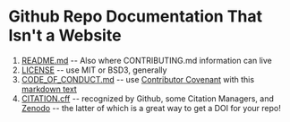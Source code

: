 # Github Repo Documentation That Isn't a Website

1. [README.md](https://www.pyopensci.org/python-package-guide/tutorials/add-readme.html) -- Also where CONTRIBUTING.md information can live
2. [LICENSE](https://www.pyopensci.org/python-package-guide/tutorials/add-license-coc.html) -- use MIT or BSD3, generally
3. [CODE_OF_CONDUCT.md](https://www.pyopensci.org/python-package-guide/tutorials/add-license-coc.html#what-is-a-code-of-conduct-file) -- use [Contributor Covenant](https://www.contributor-covenant.org/) with this [markdown text](https://www.contributor-covenant.org/version/2/1/code_of_conduct/code_of_conduct.md)
4. [CITATION.cff](https://citation-file-format.github.io/) -- recognized by Github, some Citation Managers, and [Zenodo](https://zenodo.org/) -- the latter of which is a great way to get a DOI for your repo!